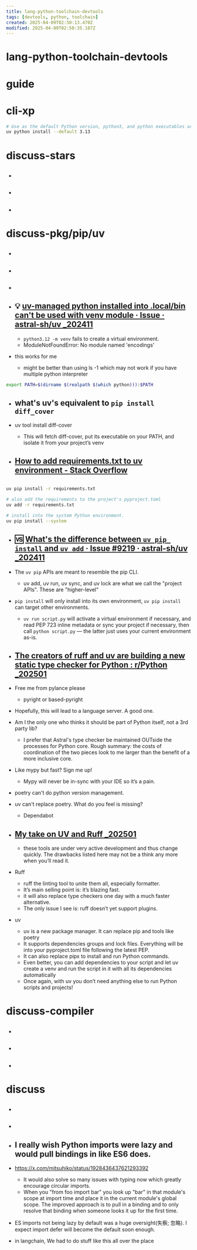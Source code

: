 ```yaml
---
title: lang-python-toolchain-devtools
tags: [devtools, python, toolchain]
created: 2025-04-09T02:50:13.470Z
modified: 2025-04-09T02:50:35.187Z
---
```


# lang-python-toolchain-devtools

# guide

# cli-xp

```sh
# Use as the default Python version, python3, and python executables are also installed.
uv python install --default 3.13 
```

# discuss-stars
- ## 

- ## 

- ## 
# discuss-pkg/pip/uv
- ## 

- ## 

- ## 

- ## 💡 [uv-managed python installed into .local/bin can't be used with venv module · Issue · astral-sh/uv _202411](https://github.com/astral-sh/uv/issues/8821)
  - `python3.12 -m venv` fails to create a virtual environment.
  - ModuleNotFoundError: No module named 'encodings'

- this works for me
  - might be better than using ls -1 which may not work if you have multiple python interpreter

```sh
export PATH=$(dirname $(realpath $(which python))):$PATH
```

- ## what's uv's equivalent to `pip install diff_cover`

- uv tool install diff-cover
  - This will fetch diff-cover, put its executable on your PATH, and isolate it from your project’s venv 

- ## [How to add requirements.txt to uv environment - Stack Overflow](https://stackoverflow.com/questions/79344035/how-to-add-requirements-txt-to-uv-environment)

```sh

uv pip install -r requirements.txt

# also add the requirements to the project's pyproject.toml
uv add -r requirements.txt

# install into the system Python environment.
uv pip install --system
```

- ## 🆚 [What's the difference between `uv pip install` and `uv add` · Issue #9219 · astral-sh/uv _202411](https://github.com/astral-sh/uv/issues/9219)
- The `uv pip` APIs are meant to resemble the pip CLI. 
  - uv add, uv run, uv sync, and uv lock are what we call the "project APIs". These are "higher-level"
- `pip install` will only install into its own environment, `uv pip install` can target other environments.
  - `uv run script.py` will activate a virtual environment if necessary, and read PEP 723 inline metadata or sync your project if necessary, then call `python script.py` — the latter just uses your current environment as-is.

- ## [The creators of ruff and uv are building a new static type checker for Python : r/Python _202501](https://www.reddit.com/r/Python/comments/1idk4ko/the_creators_of_ruff_and_uv_are_building_a_new/)
- Free me from pylance please
  - pyright or based-pyright

- Hopefully, this will lead to a language server. A good one.

- Am I the only one who thinks it should be part of Python itself, not a 3rd party lib?
  - I prefer that Astral's type checker be maintained OUTside the processes for Python core. Rough summary: the costs of coordination of the two pieces look to me larger than the benefit of a more inclusive core.

- Like mypy but fast? Sign me up!
  - Mypy will never be in-sync with your IDE so it’s a pain.

- poetry can't do python version management.
- uv can't replace poetry. What do you feel is missing?
  - Dependabot

- ## [My take on UV and Ruff _202501](https://www.jujens.eu/posts/en/2025/Jan/25/uv-and-ruff/)
  - these tools are under very active development and thus change quickly. The drawbacks listed here may not be a think any more when you’ll read it.
- Ruff
  - ruff the linting tool to unite them all, especially formatter.
  - It’s main selling point is: it’s blazing fast.
  - it will also replace type checkers one day with a much faster alternative.
  - The only issue I see is: ruff doesn’t yet support plugins. 
- uv
  - uv is a new package manager. It can replace pip and tools like poetry
  - It supports dependencies groups and lock files. Everything will be into your pyproject.toml file following the latest PEP. 
  - It can also replace pipx to install and run Python commands. 
  - Even better, you can add dependencies to your script and let uv create a venv and run the script in it with all its dependencies automatically
  - Once again, with uv you don’t need anything else to run Python scripts and projects!

# discuss-compiler
- ## 

- ## 

- ## 
# discuss
- ## 

- ## 

- ## I really wish Python imports were lazy and would pull bindings in like ES6 does. 
- https://x.com/mitsuhiko/status/1928436437621293392
  - It would also solve so many issues with typing now which greatly encourage circular imports.
  - When you "from foo import bar" you look up "bar" in that module's scope at import time and place it in the current module's global scope. The improved approach is to pull in a binding and to only resolve that binding when someone looks it up for the first time.

- ES imports not being lazy by default was a huge oversight(失察; 忽略). I expect import defer will become the default soon enough.

- in langchain, We had to do stuff like this all over the place
